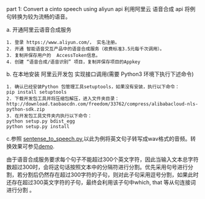 part 1: Convert a cinto speech using aliyun api
利用阿里云 语音合成 api 将例句转换为较为流畅的语音。

a. 开通阿里云语音合成服务
```
1. 登录 https://www.aliyun.com/， 实名注册。
2. 开通 智能语音交互产品中的语音合成服务（收费标准3.5元每千次调用）。
3. 复制并保存用户的  AccessToken信息。
4. 创建 “语音合成/语音识别” 项目，复制并保存项目的Appkey
```
b. 在本地安装 阿里云开发包 实现接口调用(需要 Python3 环境下执行下述命令)
```
1. 确认已经安装Python 包管理工具setuptools，如果没有安装，执行以下命令：
pip install setuptools
2. 下载开发包工具并将压缩包解压，进入文件夹目录：
http://download.taobaocdn.com/freedom/33762/compress/alibabacloud-nls-python-sdk.zip
3. 在开发包工具文件夹内执行以下命令：
python setup.py bdist_egg
python setup.py install
```

c.参照 [sentense_to_speech.py](./sentense_to_speech.py),以此为例将英文句子转写成wav格式的音频。转换效果可参见[demo](demo/).

由于语音合成服务要求每个句子不能超过300个英文字符，因此当输入文本总字符数超过300时，会将这句话按照文本中的分隔符进行分割。优先采用句号进行分割，若分割后仍然存在超过300字符的子句，则对此子句采用逗号分割，如果此时还存在超过300英文字符的子句，最终会利用该子句中which, that 等从句连接词进行分割 。
